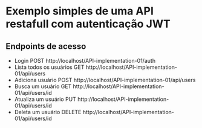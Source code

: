 # Exemplo simples de uma API restafull com autenticação JWT
## Endpoints de acesso

* Login POST http://localhost/API-implementation-01/auth
* Lista todos os usuários GET http://localhost/API-implementation-01/api/users
* Adiciona usuário POST http://localhost/API-implementation-01/api/users
* Busca um usuário GET http://localhost/API-implementation-01/api/users/id
* Atualiza um usuário PUT http://localhost/API-implementation-01/api/users/id
* Deleta um usuário DELETE http://localhost/API-implementation-01/api/users/id